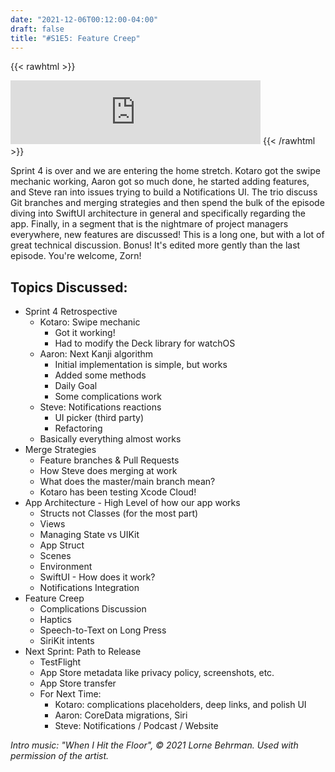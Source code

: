```yaml
---
date: "2021-12-06T00:12:00-04:00"
draft: false 
title: "#S1E5: Feature Creep"
---
```


{{< rawhtml >}}
<iframe src="https://anchor.fm/side-project-spotlight/embed/episodes/S1E5-Feature-Creep-e1b5vu3" height="102px" width="400px" frameborder="0" scrolling="no"></iframe>
{{< /rawhtml >}}

Sprint 4 is over and we are entering the home stretch. Kotaro got the swipe mechanic working, Aaron got so much done, he started adding features, and Steve ran into issues trying to build a Notifications UI. The trio discuss Git branches and merging strategies and then spend the bulk of the episode diving into SwiftUI architecture in general and specifically regarding the app. Finally, in a segment that is the nightmare of project managers everywhere, new features are discussed! This is a long one, but with a lot of great technical discussion. Bonus! It's edited more gently than the last episode. You're welcome, Zorn!

## Topics Discussed:
- Sprint 4 Retrospective
    - Kotaro: Swipe mechanic
        - Got it working!
        - Had to modify the Deck library for watchOS 
    - Aaron: Next Kanji algorithm
        - Initial implementation is simple, but works
        - Added some methods
        - Daily Goal 
        - Some complications work
    - Steve: Notifications reactions
        - UI picker (third party)
        - Refactoring
    - Basically everything almost works
- Merge Strategies
    - Feature branches & Pull Requests
    - How Steve does merging at work
    - What does the master/main branch mean?
    - Kotaro has been testing Xcode Cloud!
- App Architecture - High Level of how our app works
    - Structs not Classes (for the most part)
    - Views
    - Managing State vs UIKit
    - App Struct
    - Scenes
    - Environment
    - SwiftUI - How does it work?
    - Notifications Integration
- Feature Creep
    - Complications Discussion
    - Haptics
    - Speech-to-Text on Long Press
    - SiriKit intents
- Next Sprint: Path to Release
    - TestFlight
    - App Store metadata like privacy policy, screenshots, etc.
    - App Store transfer
    - For Next Time:
        - Kotaro: complications placeholders, deep links, and polish UI
        - Aaron: CoreData migrations, Siri
        - Steve: Notifications / Podcast / Website

*Intro music: "When I Hit the Floor", © 2021 Lorne Behrman. Used with permission of the artist.*
